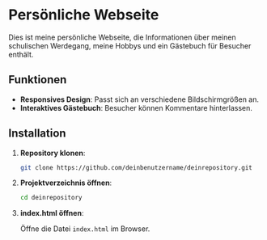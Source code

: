 # Persönliche Webseite

Dies ist meine persönliche Webseite, die Informationen über meinen schulischen Werdegang, meine Hobbys und ein Gästebuch für Besucher enthält.

## Funktionen

- **Responsives Design**: Passt sich an verschiedene Bildschirmgrößen an.
- **Interaktives Gästebuch**: Besucher können Kommentare hinterlassen.

## Installation

1. **Repository klonen**:

    ```bash
    git clone https://github.com/deinbenutzername/deinrepository.git
    ```

2. **Projektverzeichnis öffnen**:

    ```bash
    cd deinrepository
    ```

3. **index.html öffnen**:

   Öffne die Datei `index.html` im Browser.

